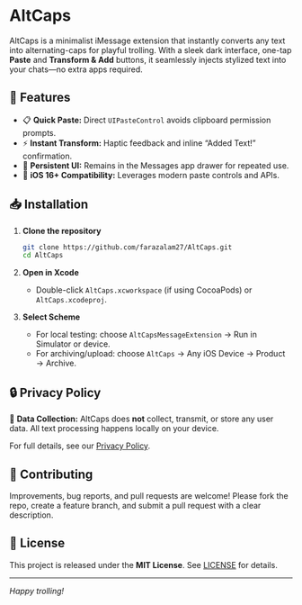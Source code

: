 # AltCaps

AltCaps is a minimalist iMessage extension that instantly converts any text into alternating-caps for playful trolling. With a sleek dark interface, one-tap **Paste** and **Transform & Add** buttons, it seamlessly injects stylized text into your chats—no extra apps required.

## 🚀 Features

* 📋 **Quick Paste:** Direct `UIPasteControl` avoids clipboard permission prompts.
* ⚡️ **Instant Transform:** Haptic feedback and inline “Added Text!” confirmation.
* 🔄 **Persistent UI:** Remains in the Messages app drawer for repeated use.
* 📱 **iOS 16+ Compatibility:** Leverages modern paste controls and APIs.

## 📥 Installation

1. **Clone the repository**

   ```bash
   git clone https://github.com/farazalam27/AltCaps.git
   cd AltCaps
   ```
2. **Open in Xcode**

   * Double-click `AltCaps.xcworkspace` (if using CocoaPods) or `AltCaps.xcodeproj`.
3. **Select Scheme**

   * For local testing: choose `AltCapsMessageExtension` → Run in Simulator or device.
   * For archiving/upload: choose `AltCaps` → Any iOS Device → Product → Archive.

## 🔒 Privacy Policy

🔐 **Data Collection:** AltCaps does **not** collect, transmit, or store any user data. All text processing happens locally on your device.

For full details, see our [Privacy Policy](https://yourdomain.com/privacy-policy).

## 🤝 Contributing

Improvements, bug reports, and pull requests are welcome! Please fork the repo, create a feature branch, and submit a pull request with a clear description.

## 📄 License

This project is released under the **MIT License**. See [LICENSE](LICENSE) for details.

---

*Happy trolling!*

